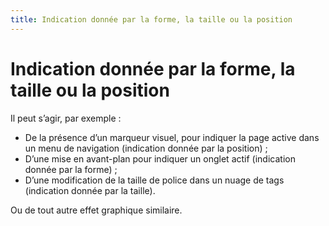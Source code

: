```yaml
---
title: Indication donnée par la forme, la taille ou la position
---
```


# Indication donnée par la forme, la taille ou la position


Il peut s’agir, par exemple :

- De la présence d’un marqueur visuel, pour indiquer la page active dans un menu de navigation (indication donnée par la position) ;
- D’une mise en avant-plan pour indiquer un onglet actif (indication donnée par la forme) ;
- D’une modification de la taille de police dans un nuage de tags (indication donnée par la taille).

Ou de tout autre effet graphique similaire.
